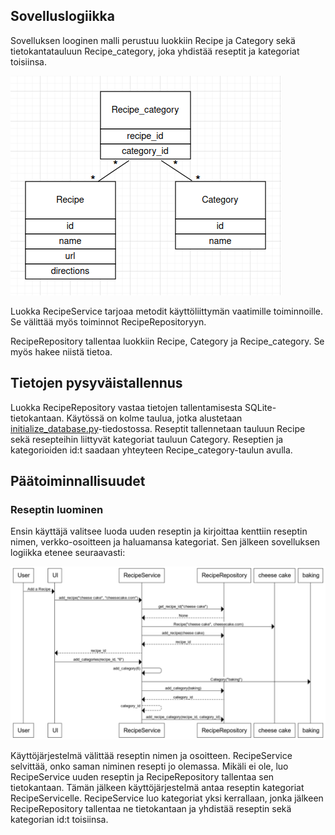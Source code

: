 ## Sovelluslogiikka

Sovelluksen looginen malli perustuu luokkiin Recipe ja Category
sekä tietokantatauluun Recipe_category, joka yhdistää reseptit ja kategoriat toisiinsa.

![arkkitehtuuri](./kuvat/arkkitehtuuri.png)

Luokka RecipeService tarjoaa metodit käyttöliittymän vaatimille toiminnoille.
Se välittää myös toiminnot RecipeRepositoryyn.

RecipeRepository tallentaa luokkiin Recipe, Category ja Recipe_category.
Se myös hakee niistä tietoa.

## Tietojen pysyväistallennus

Luokka RecipeRepository vastaa tietojen tallentamisesta SQLite-tietokantaan.
Käytössä on kolme taulua,
jotka alustetaan [initialize_database.py](https://github.com/annehavunen/ot-harjoitustyo/blob/master/src/initialize_database.py)-tiedostossa.
Reseptit tallennetaan tauluun Recipe sekä resepteihin liittyvät kategoriat tauluun Category.
Reseptien ja kategorioiden id:t saadaan yhteyteen Recipe_category-taulun avulla.

## Päätoiminnallisuudet

### Reseptin luominen

Ensin käyttäjä valitsee luoda uuden reseptin ja kirjoittaa kenttiin reseptin nimen, verkko-osoitteen ja haluamansa kategoriat.
Sen jälkeen sovelluksen logiikka etenee seuraavasti:

![sekvenssi-reseptin-lisaaminen](./kuvat/sekvenssi-reseptin-lisaaminen.png)

Käyttöjärjestelmä välittää reseptin nimen ja osoitteen.
RecipeService selvittää, onko saman niminen resepti jo olemassa.
Mikäli ei ole, luo RecipeService uuden reseptin ja RecipeRepository tallentaa sen tietokantaan.
Tämän jälkeen käyttöjärjestelmä antaa reseptin kategoriat RecipeServicelle.
RecipeService luo kategoriat yksi kerrallaan, jonka jälkeen
RecipeRepository tallentaa ne tietokantaan
ja yhdistää reseptin sekä kategorian id:t toisiinsa.
